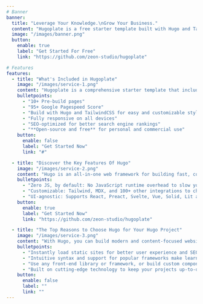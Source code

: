 ```yaml
---
# Banner
banner:
  title: "Leverage Your Knowledge.\nGrow Your Business."
  content: "Hugoplate is a free starter template built with Hugo and TailwindCSS, providing everything you need to jumpstart your Hugo project and save valuable time."
  image: "/images/banner.png"
  button:
    enable: true
    label: "Get Started For Free"
    link: "https://github.com/zeon-studio/hugoplate"

# Features
features:
  - title: "What's Included in Hugoplate"
    image: "/images/service-1.png"
    content: "Hugoplate is a comprehensive starter template that includes everything you need to get started with your Hugo project. What's Included in Hugoplate"
    bulletpoints:
      - "10+ Pre-build pages"
      - "95+ Google Pagespeed Score"
      - "Build with Hugo and TailwindCSS for easy and customizable styling"
      - "Fully responsive on all devices"
      - "SEO-optimized for better search engine rankings"
      - "**Open-source and free** for personal and commercial use"
    button:
      enable: false
      label: "Get Started Now"
      link: "#"

  - title: "Discover the Key Features Of Hugo"
    image: "/images/service-2.png"
    content: "Hugo is an all-in-one web framework for building fast, content-focused websites. It offers a range of exciting features for developers and website creators. Some of the key features are:"
    bulletpoints:
      - "Zero JS, by default: No JavaScript runtime overhead to slow you down."
      - "Customizable: Tailwind, MDX, and 100+ other integrations to choose from."
      - "UI-agnostic: Supports React, Preact, Svelte, Vue, Solid, Lit and more."
    button:
      enable: true
      label: "Get Started Now"
      link: "https://github.com/zeon-studio/hugoplate"

  - title: "The Top Reasons to Choose Hugo for Your Hugo Project"
    image: "/images/service-3.png"
    content: "With Hugo, you can build modern and content-focused websites without sacrificing performance or ease of use."
    bulletpoints:
      - "Instantly load static sites for better user experience and SEO."
      - "Intuitive syntax and support for popular frameworks make learning and using Hugo a breeze."
      - "Use any front-end library or framework, or build custom components, for any project size."
      - "Built on cutting-edge technology to keep your projects up-to-date with the latest web standards."
    button:
      enable: false
      label: ""
      link: ""
---
```


